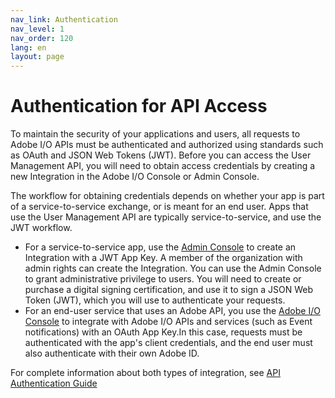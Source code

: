 ```yaml
---
nav_link: Authentication
nav_level: 1
nav_order: 120
lang: en
layout: page
---
```


# Authentication for API Access

To maintain the security of your applications and users, all requests to Adobe I/O APIs must be authenticated and authorized using standards such as OAuth and JSON Web Tokens (JWT). Before you can access the User Management API, you will need to obtain access credentials by creating a new Integration in the Adobe I/O Console or Admin Console.

The workflow for obtaining credentials depends on whether your app is part of a service-to-service exchange, or is meant for an end user. Apps that use the User Management API are typically service-to-service, and use the JWT workflow.

* For a service-to-service app, use the [Admin Console](https://www.adobe.io/adminconsole) to create an Integration with a JWT App Key. A member of the organization with admin rights can create the Integration. You can use the Admin Console to grant administrative privilege to users.
You will need to create or purchase a digital signing certification, and use it to sign a JSON Web Token (JWT), which you will use to authenticate your requests.
* For an end-user service that uses an Adobe API, you use the [Adobe I/O Console](https://console.adobe.io) to integrate with Adobe I/O APIs and services (such as Event notifications) with an OAuth App Key.In this case, requests must be authenticated with the app's client credentials, and the end user must also authenticate with their own Adobe ID.

For complete information about both types of integration, see [API Authentication Guide](https://www.adobe.io/content/udp/en/apis/cloudplatform/console/authentication)
